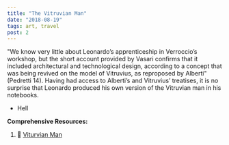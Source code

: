 ```yaml
---
title: "The Vitruvian Man"
date: "2018-08-19"
tags: art, travel
post: 2
---
```


"We know very little about Leonardo’s apprenticeship in Verroccio’s workshop, but the short account provided by Vasari confirms that it included architectural and technological design, according to a concept that was being revived on the model of Vitruvius, as reproposed by Alberti" (Pedretti 14). Having had access to Alberti’s and Vitruvius’ treatises, it is no surprise that Leonardo produced his own version of the Vitruvian man in his notebooks.

- Hell

**Comprehensive Resources:**
1. 📖 [Viturvian Man](https://leonardodavinci.stanford.edu/submissions/clabaugh/history/leonardo.html)
